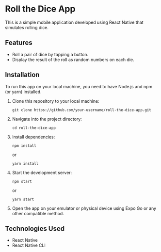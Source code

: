 # Roll the Dice App

This is a simple mobile application developed using React Native that simulates rolling dice.

## Features

- Roll a pair of dice by tapping a button.
- Display the result of the roll as random numbers on each die.

## Installation

To run this app on your local machine, you need to have Node.js and npm (or yarn) installed.

1. Clone this repository to your local machine:

    ```
    git clone https://github.com/your-username/roll-the-dice-app.git
    ```

2. Navigate into the project directory:

    ```
    cd roll-the-dice-app
    ```

3. Install dependencies:

    ```
    npm install
    ```
   or
    ```
    yarn install
    ```

4. Start the development server:

    ```
    npm start
    ```
   or
    ```
    yarn start
    ```

5. Open the app on your emulator or physical device using Expo Go or any other compatible method.

## Technologies Used

- React Native
- React Native CLI
